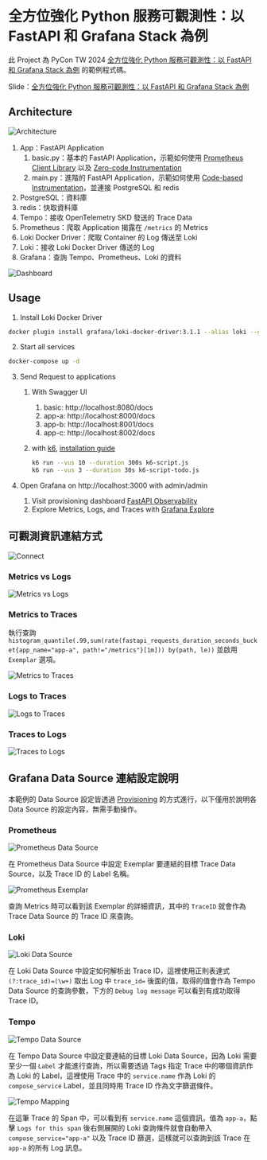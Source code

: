 # 全方位強化 Python 服務可觀測性：以 FastAPI 和 Grafana Stack 為例

此 Project 為 PyCon TW 2024 [全方位強化 Python 服務可觀測性：以 FastAPI 和 Grafana Stack 為例](https://tw.pycon.org/2024/zh-hant/conference/talk/320) 的範例程式碼。

Slide：[全方位強化 Python 服務可觀測性：以 FastAPI 和 Grafana Stack 為例]()

## Architecture

![Architecture](images/arch.png)

1. App：FastAPI Application
   1. basic.py：基本的 FastAPI Application，示範如何使用 [Prometheus Client Library](https://prometheus.github.io/client_python/) 以及 [Zero-code Instrumentation](https://opentelemetry.io/docs/zero-code/python/)
   2. main.py：進階的 FastAPI Application，示範如何使用 [Code-based Instrumentation](https://opentelemetry.io/docs/languages/python/instrumentation/)，並連接 PostgreSQL 和 redis
2. PostgreSQL：資料庫
3. redis：快取資料庫
4. Tempo：接收 OpenTelemetry SKD 發送的 Trace Data
5. Prometheus：爬取 Application 揭露在 `/metrics` 的 Metrics
6. Loki Docker Driver：爬取 Container 的 Log 傳送至 Loki
7. Loki：接收 Loki Docker Driver 傳送的 Log
8. Grafana：查詢 Tempo、Prometheus、Loki 的資料

![Dashboard](images/dashboard.png)

## Usage

1. Install Loki Docker Driver

```bash
docker plugin install grafana/loki-docker-driver:3.1.1 --alias loki --grant-all-permissions
```

2. Start all services

```bash
docker-compose up -d
```

3. Send Request to applications
   1. With Swagger UI
      1. basic: http://localhost:8080/docs
      2. app-a: http://localhost:8000/docs
      3. app-b: http://localhost:8001/docs
      4. app-c: http://localhost:8002/docs
   2. with [k6](https://k6.io/), [installation guide](https://grafana.com/docs/k6/latest/set-up/install-k6/)

        ```bash
        k6 run --vus 10 --duration 300s k6-script.js
        k6 run --vus 3 --duration 30s k6-script-todo.js
        ```

4. Open Grafana on http://localhost:3000 with admin/admin
   1. Visit provisioning dashboard [FastAPI Observability](http://localhost:3000/d/fastapi-observability/fastapi-observability)
   2. Explore Metrics, Logs, and Traces with [Grafana Explore](http://localhost:3000/explore)

## 可觀測資訊連結方式

![Connect](images/connect.png)

### Metrics vs Logs

![Metrics vs Logs](images/metrics-vs-log.png)

### Metrics to Traces

執行查詢 `histogram_quantile(.99,sum(rate(fastapi_requests_duration_seconds_bucket{app_name="app-a", path!="/metrics"}[1m])) by(path, le))` 並啟用 `Exemplar` 選項。

![Metrics to Traces](images/metrics-to-trace.png)

### Logs to Traces

![Logs to Traces](images/log-to-trace.png)

### Traces to Logs

![Traces to Logs](images/trace-to-log.png)

## Grafana Data Source 連結設定說明

本範例的 Data Source 設定皆透過 [Provisioning](https://grafana.com/docs/grafana/latest/administration/provisioning/) 的方式進行，以下僅用於說明各 Data Source 的設定內容，無需手動操作。

### Prometheus

![Prometheus Data Source](images/prometheus-datasource.png)

在 Prometheus Data Source 中設定 Exemplar 要連結的目標 Trace Data Source，以及 Trace ID 的 Label 名稱。

![Prometheus Exemplar](images/prometheus-exemplar.png)

查詢 Metrics 時可以看到該 Exemplar 的詳細資訊，其中的 `TraceID` 就會作為 Trace Data Source 的 Trace ID 來查詢。

### Loki

![Loki Data Source](images/loki-datasource.png)

在 Loki Data Source 中設定如何解析出 Trace ID，這裡使用正則表達式 `(?:trace_id)=(\w+)` 取出 Log 中 `trace_id=` 後面的值，取得的值會作為 Tempo Data Source 的查詢參數，下方的 `Debug log message` 可以看到有成功取得 Trace ID。

### Tempo

![Tempo Data Source](images/tempo-datasource.png)

在 Tempo Data Source 中設定要連結的目標 Loki Data Source，因為 Loki 需要至少一個 `Label` 才能進行查詢，所以需要透過 Tags 指定 Trace 中的哪個資訊作為 Loki 的 Label，這裡使用 Trace 中的 `service.name` 作為 Loki 的 `compose_service` Label，並且同時用 Trace ID 作為文字篩選條件。

![Tempo Mapping](images/tempo-mapping.png)

在這筆 Trace 的 Span 中，可以看到有 `service.name` 這個資訊，值為 `app-a`，點擊 `Logs for this span` 後右側展開的 Loki 查詢條件就會自動帶入 `compose_service="app-a"` 以及 Trace ID 篩選，這樣就可以查詢到該 Trace 在 `app-a` 的所有 Log 訊息。
